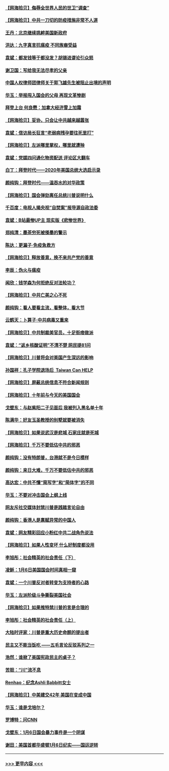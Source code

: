 #### [【网海拾贝】侮辱全世界人民的世卫“调查”](../pages/nsc993/n12727884.md?t=02031451) 
#### [【网海拾贝】中共一刀切的防疫措施非常不人道](../pages/nsc993/n12724879.md?t=02031451) 
#### [王丹：北京继续挑衅美国新政府](../pages/nsc993/n12722456.md?t=02031451) 
#### [洪达：九字真言抗瘟疫 不同族裔受益](../pages/nsc993/n12722448.md?t=02031451) 
#### [袁斌：都发钱等于都没发？胡锡进谬论引众怒](../pages/nsc993/n12722393.md?t=02031451) 
#### [谢卫国：写给我无法尽孝的父亲](../pages/nsc993/n12720325.md?t=02031451) 
#### [中国人权律师团律师关于郭飞雄先生被阻止出境的声明](../pages/nsc993/n12720203.md?t=02031451) 
#### [华玉：举报闯入国会的父母 再现文革惨剧](../pages/nsc993/n12719070.md?t=02031451) 
#### [拜登上台 何良懋：加拿大经济雪上加霜](../pages/nsc993/n12718943.md?t=02031451) 
#### [【网海拾贝】妥协，只会让中共越来越嚣张](../pages/nsc993/n12717392.md?t=02031451) 
#### [袁斌：信访局长狂言“老弱病残孕要往死里打”](../pages/nsc993/n12717343.md?t=02031451) 
#### [【网海拾贝】左派哪里掌权，哪里就遭殃](../pages/nsc993/n12715009.md?t=02031451) 
#### [袁斌：党媒四问通化物资配送 评论区大翻车](../pages/nsc993/n12714950.md?t=02031451) 
#### [白丁：拜登时代——2020年美国总统大选启示录](../pages/nsc993/n12714920.md?t=02031451) 
#### [颜纯钩：拜登时代——温吞水的对华政策](../pages/nsc993/n12713245.md?t=02031451) 
#### [【网海拾贝】国会弹劾离任总统川普说明什么](../pages/nsc993/n12712816.md?t=02031451) 
#### [千百度：电视人揭央视“自焚案”报导源自政法委](../pages/nsc993/n12709760.md?t=02031451) 
#### [袁斌：B站最惨UP主 现实版《悲惨世界》](../pages/nsc993/n12709686.md?t=02031451) 
#### [郑纯清：墨茶穷死被搽墨的警示](../pages/nsc993/n12709262.md?t=02031451) 
#### [陈达：更漏子·免疫急救方](../pages/nsc993/n12709244.md?t=02031451) 
#### [【网海拾贝】释放善意，换不来共产党的善意](../pages/nsc993/n12708361.md?t=02031451) 
#### [李辰：伪火与瘟疫](../pages/nsc993/n12707981.md?t=02031451) 
#### [闻欣：钱学森为何拒绝反对法轮功？](../pages/nsc993/n12707407.md?t=02031451) 
#### [【网海拾贝】中共亡美之心不死](../pages/nsc993/n12707621.md?t=02031451) 
#### [颜纯钩：看人要看主流，看整体，看大节](../pages/nsc993/n12707536.md?t=02031451) 
#### [云鹤天：卜算子‧中共病毒又重来](../pages/nsc993/n12707408.md?t=02031451) 
#### [【网海拾贝】中共制裁美官员，十足街痞做派](../pages/nsc993/n12705115.md?t=02031451) 
#### [袁斌：“返乡核酸证明”不清不楚 网民提81问](../pages/nsc993/n12704982.md?t=02031451) 
#### [【网海拾贝】川普将会对美国产生深远的影响](../pages/nsc993/n12703045.md?t=02031451) 
#### [孙国祥：孔子学院退场后  Taiwan Can HELP](../pages/nsc993/n12702430.md?t=02031451) 
#### [【网海拾贝】屏蔽总统信息不符合新闻规则](../pages/nsc993/n12699998.md?t=02031451) 
#### [【网海拾贝】十年前与今天的美国国会](../pages/nsc993/n12696993.md?t=02031451) 
#### [戈壁东：与赵紫阳二子见面后 我被列入黑名单十年](../pages/nsc993/n12696215.md?t=02031451) 
#### [陈满华：好友玉圣教授的别墅就要被消失](../pages/nsc993/n12695411.md?t=02031451) 
#### [【网海拾贝】如果说武汉是悲城 石家庄就是死城](../pages/nsc993/n12694589.md?t=02031451) 
#### [【网海拾贝】千万不要低估中共的邪恶](../pages/nsc993/n12692771.md?t=02031451) 
#### [颜纯钩：没有特朗普，台港就不是今日模样](../pages/nsc993/n12692678.md?t=02031451) 
#### [颜纯钩：来日大难，千万不要低估中共的邪恶](../pages/nsc993/n12692080.md?t=02031451) 
#### [高达宏：中共不懂“简写字”和“简体字”的不同](../pages/nsc993/n12692068.md?t=02031451) 
#### [华玉：不要对冲击国会上纲上线](../pages/nsc993/n12689948.md?t=02031451) 
#### [网友斥社交媒体封禁川普是践踏言论自由](../pages/nsc993/n12687482.md?t=02031451) 
#### [颜纯钩：香港人是禀赋异常的中国人](../pages/nsc993/n12685142.md?t=02031451) 
#### [袁斌：网友精彩回应小粉红中共二战角色说法](../pages/nsc993/n12684994.md?t=02031451) 
#### [【网海拾贝】如果人性变坏 什么好制度都没用](../pages/nsc993/n12683000.md?t=02031451) 
#### [李旭彤：社会精英的社会责任（下）](../pages/nsc993/n12680604.md?t=02031451) 
#### [凌稣：1月6日美国国会时间真相一窥](../pages/nsc993/n12682780.md?t=02031451) 
#### [袁斌：一个川普反对者转变为支持者的心路](../pages/nsc993/n12682700.md?t=02031451) 
#### [华玉：左派阶级斗争撕裂美国社会](../pages/nsc993/n12681226.md?t=02031451) 
#### [【网海拾贝】如果推特禁川普的言是合理的](../pages/nsc993/n12681232.md?t=02031451) 
#### [李旭彤：社会精英的社会责任（上）](../pages/nsc993/n12680501.md?t=02031451) 
#### [大陆时评家：川普是重大历史命题的提出者](../pages/nsc993/n12679904.md?t=02031451) 
#### [民主又不能当饭吃 ——五毛言论反驳系列之一](../pages/nsc993/n12679877.md?t=02031451) 
#### [浩然：谁掀了美国宪政民主的桌子？](../pages/nsc993/n12679850.md?t=02031451) 
#### [苦胆：“川”流不息](../pages/nsc993/n12678388.md?t=02031451) 
#### [Renhao：纪念Ashli Babbitt女士](../pages/nsc993/n12678359.md?t=02031451) 
#### [【网海拾贝】中美建交42年 美国在变成中国](../pages/nsc993/n12678324.md?t=02031451) 
#### [华玉：谁是戈培尔？](../pages/nsc993/n12677515.md?t=02031451) 
#### [罗博特：问CNN](../pages/nsc993/n12677172.md?t=02031451) 
#### [戈壁东：1月6日国会暴力事件是一个阴谋](../pages/nsc993/n12674639.md?t=02031451) 
#### [谢田：美国首都华盛顿1月6日纪实——国运逆转](../pages/nsc993/n12673190.md?t=02031451) 

----
#### [ >>> 更早内容 <<< ](../indexes/nsc993-earlier.md)
